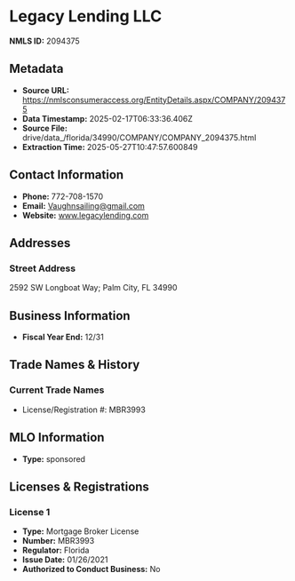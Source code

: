 # Legacy Lending LLC

**NMLS ID:** 2094375

## Metadata
- **Source URL:** https://nmlsconsumeraccess.org/EntityDetails.aspx/COMPANY/2094375
- **Data Timestamp:** 2025-02-17T06:33:36.406Z
- **Source File:** drive/data_/florida/34990/COMPANY/COMPANY_2094375.html
- **Extraction Time:** 2025-05-27T10:47:57.600849

## Contact Information
- **Phone:** 772-708-1570
- **Email:** Vaughnsailing@gmail.com
- **Website:** www.legacylending.com

## Addresses
### Street Address
2592 SW Longboat Way; Palm City, FL 34990

## Business Information
- **Fiscal Year End:** 12/31

## Trade Names & History
### Current Trade Names
- License/Registration #: MBR3993

## MLO Information
- **Type:** sponsored

## Licenses & Registrations

### License 1
- **Type:** Mortgage Broker License
- **Number:** MBR3993
- **Regulator:** Florida
- **Issue Date:** 01/26/2021
- **Authorized to Conduct Business:** No
